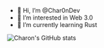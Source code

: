 - 👋 Hi, I’m @Char0nDev
- 👀 I’m interested in Web 3.0
- 🌱 I’m currently learning Rust
  
![Charon's GitHub stats](https://github-readme-stats.vercel.app/api?username=Char0nDev&show_icons=true&theme=dark)

